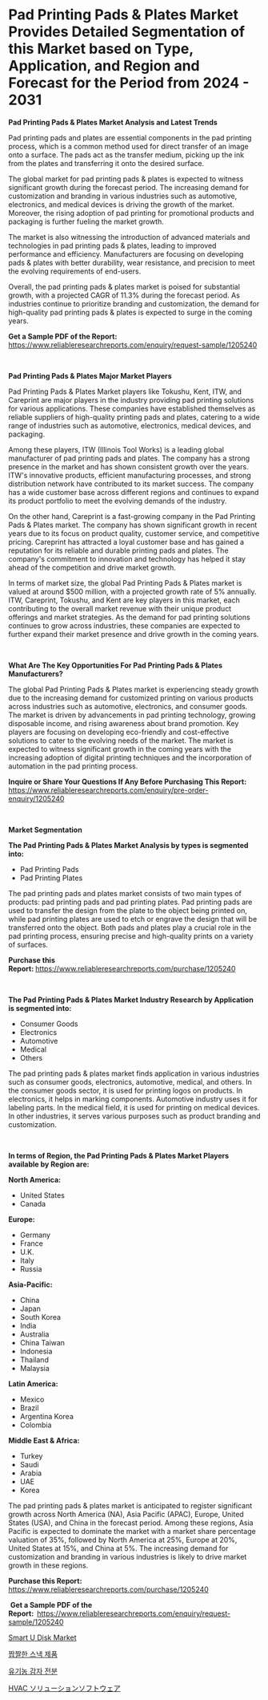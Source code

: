 <p><h1>Pad Printing Pads & Plates Market Provides Detailed Segmentation of this Market based on Type, Application, and Region and Forecast for the Period from 2024 - 2031</h1></p><p><strong>Pad Printing Pads & Plates Market Analysis and Latest Trends</strong></p>
<p><p>Pad printing pads and plates are essential components in the pad printing process, which is a common method used for direct transfer of an image onto a surface. The pads act as the transfer medium, picking up the ink from the plates and transferring it onto the desired surface.</p><p>The global market for pad printing pads & plates is expected to witness significant growth during the forecast period. The increasing demand for customization and branding in various industries such as automotive, electronics, and medical devices is driving the growth of the market. Moreover, the rising adoption of pad printing for promotional products and packaging is further fueling the market growth.</p><p>The market is also witnessing the introduction of advanced materials and technologies in pad printing pads & plates, leading to improved performance and efficiency. Manufacturers are focusing on developing pads & plates with better durability, wear resistance, and precision to meet the evolving requirements of end-users.</p><p>Overall, the pad printing pads & plates market is poised for substantial growth, with a projected CAGR of 11.3% during the forecast period. As industries continue to prioritize branding and customization, the demand for high-quality pad printing pads & plates is expected to surge in the coming years.</p></p>
<p><strong>Get a Sample PDF of the Report:&nbsp;</strong> <a href="https://www.reliableresearchreports.com/enquiry/request-sample/1205240">https://www.reliableresearchreports.com/enquiry/request-sample/1205240</a></p>
<p>&nbsp;</p>
<p><strong>Pad Printing Pads & Plates Major Market Players</strong></p>
<p><p>Pad Printing Pads & Plates Market players like Tokushu, Kent, ITW, and Careprint are major players in the industry providing pad printing solutions for various applications. These companies have established themselves as reliable suppliers of high-quality printing pads and plates, catering to a wide range of industries such as automotive, electronics, medical devices, and packaging.</p><p>Among these players, ITW (Illinois Tool Works) is a leading global manufacturer of pad printing pads and plates. The company has a strong presence in the market and has shown consistent growth over the years. ITW's innovative products, efficient manufacturing processes, and strong distribution network have contributed to its market success. The company has a wide customer base across different regions and continues to expand its product portfolio to meet the evolving demands of the industry.</p><p>On the other hand, Careprint is a fast-growing company in the Pad Printing Pads & Plates market. The company has shown significant growth in recent years due to its focus on product quality, customer service, and competitive pricing. Careprint has attracted a loyal customer base and has gained a reputation for its reliable and durable printing pads and plates. The company's commitment to innovation and technology has helped it stay ahead of the competition and drive market growth.</p><p>In terms of market size, the global Pad Printing Pads & Plates market is valued at around $500 million, with a projected growth rate of 5% annually. ITW, Careprint, Tokushu, and Kent are key players in this market, each contributing to the overall market revenue with their unique product offerings and market strategies. As the demand for pad printing solutions continues to grow across industries, these companies are expected to further expand their market presence and drive growth in the coming years.</p></p>
<p>&nbsp;</p>
<p><strong>What Are The Key Opportunities For Pad Printing Pads & Plates Manufacturers?</strong></p>
<p><p>The global Pad Printing Pads & Plates market is experiencing steady growth due to the increasing demand for customized printing on various products across industries such as automotive, electronics, and consumer goods. The market is driven by advancements in pad printing technology, growing disposable income, and rising awareness about brand promotion. Key players are focusing on developing eco-friendly and cost-effective solutions to cater to the evolving needs of the market. The market is expected to witness significant growth in the coming years with the increasing adoption of digital printing techniques and the incorporation of automation in the pad printing process.</p></p>
<p><strong>Inquire or Share Your Questions If Any Before Purchasing This Report:</strong> <a href="https://www.reliableresearchreports.com/enquiry/pre-order-enquiry/1205240">https://www.reliableresearchreports.com/enquiry/pre-order-enquiry/1205240</a></p>
<p>&nbsp;</p>
<p><strong>Market Segmentation</strong></p>
<p><strong>The Pad Printing Pads & Plates Market Analysis by types is segmented into:</strong></p>
<p><ul><li>Pad Printing Pads</li><li>Pad Printing Plates</li></ul></p>
<p><p>The pad printing pads and plates market consists of two main types of products: pad printing pads and pad printing plates. Pad printing pads are used to transfer the design from the plate to the object being printed on, while pad printing plates are used to etch or engrave the design that will be transferred onto the object. Both pads and plates play a crucial role in the pad printing process, ensuring precise and high-quality prints on a variety of surfaces.</p></p>
<p><strong>Purchase this Report:&nbsp;</strong><a href="https://www.reliableresearchreports.com/purchase/1205240">https://www.reliableresearchreports.com/purchase/1205240</a></p>
<p>&nbsp;</p>
<p><strong>The Pad Printing Pads & Plates Market Industry Research by Application is segmented into:</strong></p>
<p><ul><li>Consumer Goods</li><li>Electronics</li><li>Automotive</li><li>Medical</li><li>Others</li></ul></p>
<p><p>The pad printing pads & plates market finds application in various industries such as consumer goods, electronics, automotive, medical, and others. In the consumer goods sector, it is used for printing logos on products. In electronics, it helps in marking components. Automotive industry uses it for labeling parts. In the medical field, it is used for printing on medical devices. In other industries, it serves various purposes such as product branding and customization.</p></p>
<p>&nbsp;</p>
<p><strong>In terms of Region, the Pad Printing Pads & Plates Market Players available by Region are:</strong></p>
<p>
    <p> <strong> North America: </strong>
        <ul>
            <li>United States</li>
            <li>Canada</li>
        </ul>
        </p> 
    <p> <strong> Europe: </strong>
        <ul>
            <li>Germany</li>
            <li>France</li>
            <li>U.K.</li>
            <li>Italy</li>
            <li>Russia</li>
        </ul>
        </p> 
    <p> <strong> Asia-Pacific: </strong>
        <ul>
            <li>China</li>
            <li>Japan</li>
            <li>South Korea</li>
            <li>India</li>
            <li>Australia</li>
            <li>China Taiwan</li>
            <li>Indonesia</li>
            <li>Thailand</li>
            <li>Malaysia</li>
        </ul>
        </p> 
    <p> <strong> Latin America: </strong>
        <ul>
            <li>Mexico</li>
            <li>Brazil</li>
            <li>Argentina Korea</li>
            <li>Colombia</li>
        </ul>
        </p> 
    <p> <strong> Middle East & Africa: </strong>
        <ul>
            <li>Turkey</li>
            <li>Saudi</li>
            <li>Arabia</li>
            <li>UAE</li>
            <li>Korea</li>
        </ul>
    </p>
    </p>
<p><p>The pad printing pads & plates market is anticipated to register significant growth across North America (NA), Asia Pacific (APAC), Europe, United States (USA), and China in the forecast period. Among these regions, Asia Pacific is expected to dominate the market with a market share percentage valuation of 35%, followed by North America at 25%, Europe at 20%, United States at 15%, and China at 5%. The increasing demand for customization and branding in various industries is likely to drive market growth in these regions.</p></p>
<p><strong>Purchase this Report: </strong><a href="https://www.reliableresearchreports.com/purchase/1205240">https://www.reliableresearchreports.com/purchase/1205240</a></p>
<p>&nbsp;<strong>Get a Sample PDF of the Report:&nbsp;&nbsp;</strong><a href="https://www.reliableresearchreports.com/enquiry/request-sample/1205240">https://www.reliableresearchreports.com/enquiry/request-sample/1205240</a></p>
<p><strong></strong></p>
<p><p><a href="https://github.com/BryceTownsendr/Market-Research-Report-List-4/blob/main/smart-u-disk-market.md">Smart U Disk Market</a></p><p><a href="https://github.com/Elenrrera7685/Market-Research-Report-List-1/blob/main/97318886813.md">짭짤한 스낵 제품</a></p><p><a href="https://github.com/sammyUltyylrich9067856/Market-Research-Report-List-1/blob/main/81574016814.md">유기농 감자 전분</a></p><p><a href="https://github.com/ksxzwxabcuynh011/Market-Research-Report-List-1/blob/main/65709917586.md">HVAC ソリューションソフトウェア</a></p></p>